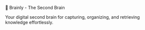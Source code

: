 🧠 Brainly - The Second Brain

Your digital second brain for capturing, organizing, and retrieving knowledge effortlessly.
